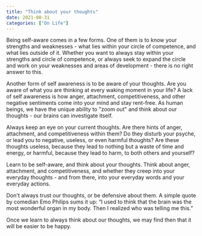 ```yaml
---
title: "Think about your thoughts"
date: 2021-08-31
categories: ["On Life"]
---
```


Being self-aware comes in a few forms. One of them is to know your strengths and weaknesses - what lies within your circle of competence, and what lies outside of it. Whether you want to always stay within your strengths and circle of competence, or always seek to expand the circle and work on your weaknesses and areas of development - there is no right answer to this.

Another form of self awareness is to be aware of your thoughts. Are you aware of what you are thinking at every waking moment in your life? A lack of self awareness is how anger, attachment, competitiveness, and other negative sentiments come into your mind and stay rent-free. As human beings, we have the unique ability to "zoom out" and think about our thoughts - our brains can investigate itself.

Always keep an eye on your current thoughts. Are there hints of anger, attachment, and competitiveness within them? Do they disturb your psyche, or lead you to negative, useless, or even harmful thoughts? Are these thoughts useless, because they lead to nothing but a waste of time and energy, or harmful, because they lead to harm, to both others and yourself?

Learn to be self-aware, and think about your thoughts. Think about anger, attachment, and competitiveness, and whether they creep into your everyday thoughts - and from there, into your everyday words and your everyday actions.

Don't always trust our thoughts, or be defensive about them. A simple quote by comedian Emo Philips sums it up: “I used to think that the brain was the most wonderful organ in my body. Then I realized who was telling me this.”

Once we learn to always think about our thoughts, we may find then that it will be easier to be happy.